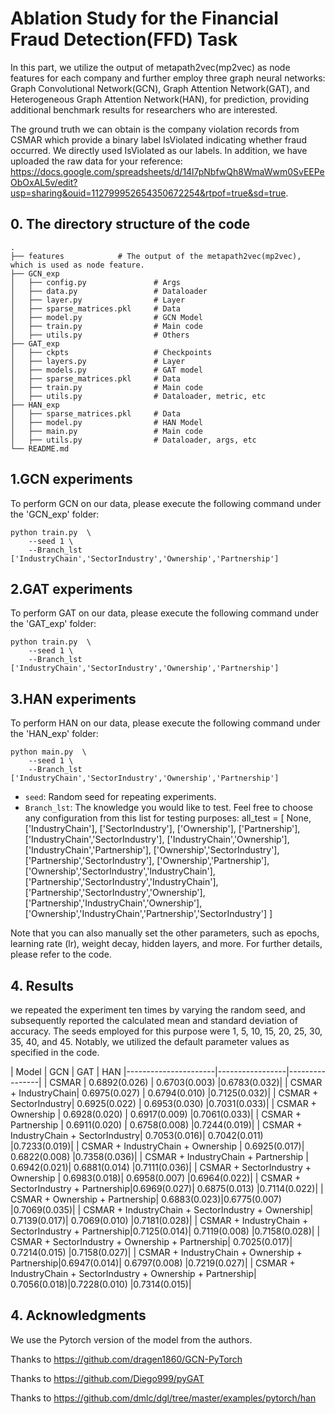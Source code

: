 # Ablation Study for the Financial Fraud Detection(FFD) Task

In this part, we utilize the output of metapath2vec(mp2vec) as node features for each company and further employ three graph neural networks: Graph Convolutional Network(GCN), Graph Attention Network(GAT), and Heterogeneous Graph Attention Network(HAN), for prediction, providing additional benchmark results for researchers who are interested.

The ground truth we can obtain is the company violation records from CSMAR which provide a binary label IsViolated indicating whether fraud occurred. We directly used IsViolated as our labels. In addition, we have uploaded the raw data for your reference: https://docs.google.com/spreadsheets/d/14l7pNbfwQh8WmaWwm0SvEEPeObOxAL5v/edit?usp=sharing&ouid=112799952654350672254&rtpof=true&sd=true.


## 0. The directory structure of the code
```shell
.
├── features            # The output of the metapath2vec(mp2vec), which is used as node feature.
├── GCN_exp                 		
│   ├── config.py               # Args
│   ├── data.py                 # Dataloader
│   ├── layer.py                # Layer
│   ├── sparse_matrices.pkl     # Data
│   ├── model.py                # GCN Model
│   ├── train.py                # Main code
│   ├── utils.py                # Others
├── GAT_exp                 		
│   ├── ckpts              		# Checkpoints
│   ├── layers.py          		# Layer
│   ├── models.py          		# GAT model
│   ├── sparse_matrices.pkl     # Data
│   ├── train.py                # Main code
│   ├── utils.py                # Dataloader, metric, etc
├── HAN_exp                 		
│   ├── sparse_matrices.pkl     # Data
│   ├── model.py                # HAN Model
│   ├── main.py                 # Main code
│   ├── utils.py                # Dataloader, args, etc      
└── README.md
```

## 1.GCN experiments
To perform GCN on our data, please execute the following command under the 'GCN_exp' folder:
```shell
python train.py  \
    --seed 1 \
    --Branch_lst ['IndustryChain','SectorIndustry','Ownership','Partnership']
```


## 2.GAT experiments
To perform GAT on our data, please execute the following command under the 'GAT_exp' folder:
```shell
python train.py  \
    --seed 1 \
    --Branch_lst ['IndustryChain','SectorIndustry','Ownership','Partnership']
```

## 3.HAN experiments
To perform HAN on our data, please execute the following command under the 'HAN_exp' folder:
```shell
python main.py  \
    --seed 1 \
    --Branch_lst ['IndustryChain','SectorIndustry','Ownership','Partnership']
```

- ``seed``: Random seed for repeating experiments.
- ``Branch_lst``: The knowledge you would like to test. Feel free to choose any configuration from this list for testing purposes:
all_test = [
    None,
    ['IndustryChain'], ['SectorIndustry'], ['Ownership'], ['Partnership'],
    ['IndustryChain','SectorIndustry'], ['IndustryChain','Ownership'], ['IndustryChain','Partnership'],
    ['Ownership','SectorIndustry'], ['Partnership','SectorIndustry'], ['Ownership','Partnership'],
    ['Ownership','SectorIndustry','IndustryChain'], ['Partnership','SectorIndustry','IndustryChain'],
    ['Partnership','SectorIndustry','Ownership'], ['Partnership','IndustryChain','Ownership'],
    ['Ownership','IndustryChain','Partnership','SectorIndustry']
]

Note that you can also manually set the other parameters, such as epochs, learning rate (lr), weight decay, hidden layers, and more. For further details, please refer to the code.



## 4. Results
we repeated the experiment ten times by varying the random seed, and subsequently reported the calculated mean and standard deviation of accuracy. The seeds employed for this purpose were 1, 5, 10, 15, 20, 25, 30, 35, 40, and 45. Notably, we utilized the default parameter values as specified in the code.

| Model                | GCN | GAT | HAN
|----------------------|-----------------|----------------|
| CSMAR                | 0.6892(0.026)          | 0.6703(0.003)          |0.6783(0.032)|
| CSMAR + IndustryChain| 0.6975(0.027)          | 0.6794(0.010)          |0.7125(0.032)|
| CSMAR + SectorIndustry| 0.6925(0.022)          | 0.6953(0.030)          |0.7031(0.033)|
| CSMAR + Ownership    | 0.6928(0.020)          | 0.6917(0.009)          |0.7061(0.033)|
| CSMAR + Partnership  | 0.6911(0.020)        | 0.6758(0.008)         |0.7244(0.019)|
| CSMAR + IndustryChain + SectorIndustry| 0.7053(0.016)| 0.7042(0.011) |0.7233(0.019)|
| CSMAR + IndustryChain + Ownership    | 0.6925(0.017)| 0.6822(0.008)  |0.7358(0.036)|
| CSMAR + IndustryChain + Partnership  | 0.6942(0.021)| 0.6881(0.014)        |0.7111(0.036)|
| CSMAR + SectorIndustry + Ownership  | 0.6983(0.018)| 0.6958(0.007)  |0.6964(0.022)|
| CSMAR + SectorIndustry  + Partnership|0.6969(0.027)| 0.6875(0.013)    |0.7114(0.022)|
| CSMAR + Ownership + Partnership| 0.6883(0.023)|0.6775(0.007)  |0.7069(0.035)|
| CSMAR + IndustryChain + SectorIndustry + Ownership| 0.7139(0.017)| 0.7069(0.010)   |0.7181(0.028)|
| CSMAR + IndustryChain + SectorIndustry + Partnership|0.7125(0.014)| 0.7119(0.008)     |0.7158(0.028)|
| CSMAR + SectorIndustry + Ownership + Partnership| 0.7025(0.017)| 0.7214(0.015)    |0.7158(0.027)|
| CSMAR + IndustryChain + Ownership + Partnership|0.6947(0.014)| 0.6797(0.008)   |0.7219(0.027)|
| CSMAR + IndustryChain + SectorIndustry + Ownership + Partnership| 0.7056(0.018)|0.7228(0.010)     |0.7314(0.015)|

## 4. Acknowledgments
We use the Pytorch version of the model from the authors. 

Thanks to https://github.com/dragen1860/GCN-PyTorch

Thanks to https://github.com/Diego999/pyGAT

Thanks to https://github.com/dmlc/dgl/tree/master/examples/pytorch/han

